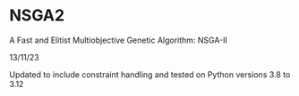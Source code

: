 # NSGA2
A Fast and Elitist Multiobjective Genetic Algorithm: NSGA-II

13/11/23

Updated to include constraint handling and tested on Python versions 3.8 to 3.12
